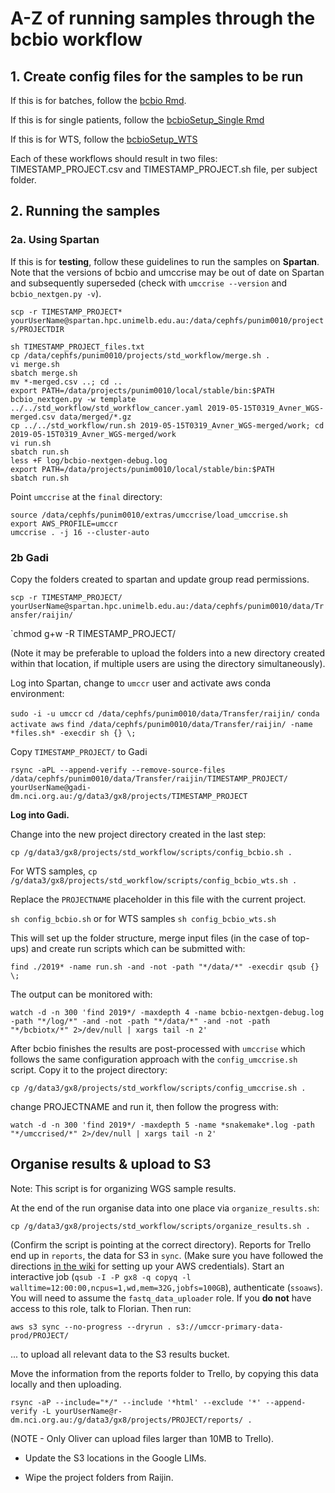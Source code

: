 # A-Z of running samples through the bcbio workflow

## 1. Create config files for the samples to be run

If this is for batches, follow the [bcbio Rmd](https://github.com/umccr/google_lims/blob/master/analysis/bcbioSetup.Rmd).

If this is for single patients, follow the [bcbioSetup_Single Rmd](https://github.com/umccr/google_lims/blob/master/analysis/bcbioSetup_Single.Rmd)

If this is for WTS, follow the [bcbioSetup_WTS](https://github.com/umccr/google_lims/blob/master/analysis/bcbioSetup_WTS.Rmd)

Each of these workflows should result in two files: TIMESTAMP_PROJECT.csv and TIMESTAMP_PROJECT.sh file, per subject folder.

## 2. Running the samples

### 2a. Using Spartan

If this is for **testing**, follow these guidelines to run the samples on **Spartan**. Note that the versions of bcbio and umccrise may be out of date on Spartan and subsequently superseded (check with `umccrise --version` and `bcbio_nextgen.py -v`).

`scp -r TIMESTAMP_PROJECT* yourUserName@spartan.hpc.unimelb.edu.au:/data/cephfs/punim0010/projects/PROJECTDIR`

`sh TIMESTAMP_PROJECT_files.txt`  
`cp /data/cephfs/punim0010/projects/std_workflow/merge.sh .`  
`vi merge.sh`  
`sbatch merge.sh`  
`mv *-merged.csv ..; cd ..`  
`export PATH=/data/projects/punim0010/local/stable/bin:$PATH`  
`bcbio_nextgen.py -w template ../../std_workflow/std_workflow_cancer.yaml 2019-05-15T0319_Avner_WGS-merged.csv data/merged/*.gz`  
`cp ../../std_workflow/run.sh 2019-05-15T0319_Avner_WGS-merged/work; cd 2019-05-15T0319_Avner_WGS-merged/work`  
`vi run.sh`  
`sbatch run.sh`  
`less +F log/bcbio-nextgen-debug.log`  
`export PATH=/data/projects/punim0010/local/stable/bin:$PATH`  
`sbatch run.sh`  

Point `umccrise` at the `final` directory:  

`source /data/cephfs/punim0010/extras/umccrise/load_umccrise.sh`  
`export AWS_PROFILE=umccr`  
`umccrise . -j 16 --cluster-auto`  

### 2b Gadi

Copy the folders created to spartan and update group read permissions.

`scp -r TIMESTAMP_PROJECT/ yourUserName@spartan.hpc.unimelb.edu.au:/data/cephfs/punim0010/data/Transfer/raijin/`

`chmod g+w -R TIMESTAMP_PROJECT/

(Note it may be preferable to upload the folders into a new directory created within that location, if multiple users are using the directory simultaneously).

Log into Spartan, change to `umccr` user and activate aws conda environment:

`sudo -i -u umccr`
`cd /data/cephfs/punim0010/data/Transfer/raijin/`
`conda activate aws`
`find /data/cephfs/punim0010/data/Transfer/raijin/ -name *files.sh* -execdir sh {} \;`

Copy `TIMESTAMP_PROJECT/` to Gadi

`rsync -aPL --append-verify --remove-source-files /data/cephfs/punim0010/data/Transfer/raijin/TIMESTAMP_PROJECT/ yourUserName@gadi-dm.nci.org.au:/g/data3/gx8/projects/TIMESTAMP_PROJECT`

**Log into Gadi.**

Change into the new project directory created in the last step:

`cp /g/data3/gx8/projects/std_workflow/scripts/config_bcbio.sh .`

For WTS samples, `cp /g/data3/gx8/projects/std_workflow/scripts/config_bcbio_wts.sh .`

Replace the `PROJECTNAME` placeholder in this file with the current project.

`sh config_bcbio.sh` or for WTS samples `sh config_bcbio_wts.sh`

This will set up the folder structure, merge input files (in the case of top-ups) and create run scripts which can be submitted with:

`find ./2019* -name run.sh -and -not -path "*/data/*" -execdir qsub {} \;`

The output can be monitored with:

`watch -d -n 300 'find 2019*/ -maxdepth 4 -name bcbio-nextgen-debug.log -path "*/log/*" -and -not -path "*/data/*" -and -not -path "*/bcbiotx/*" 2>/dev/null | xargs tail -n 2'`

After bcbio finishes the results are post-processed with `umccrise` which follows the same configuration approach with the `config_umccrise.sh` script. Copy it to the project directory:

`cp /g/data3/gx8/projects/std_workflow/scripts/config_umccrise.sh .`

change PROJECTNAME and run it, then follow the progress with:

`watch -d -n 300 'find 2019*/ -maxdepth 5 -name *snakemake*.log -path "*/umccrised/*" 2>/dev/null | xargs tail -n 2'`

## Organise results & upload to S3

Note: This script is for organizing WGS sample results.

At the end of the run organise data into one place via `organize_results.sh`:

`cp /g/data3/gx8/projects/std_workflow/scripts/organize_results.sh .`

(Confirm the script is pointing at the correct directory).
Reports for Trello end up in `reports`, the data for S3 in `sync`. 
(Make sure you have followed the directions [in the wiki](https://github.com/umccr/wiki/blob/master/computing/cloud/aws.md)
for setting up your AWS credentials).
Start an interactive job (`qsub -I -P gx8 -q copyq -l walltime=12:00:00,ncpus=1,wd,mem=32G,jobfs=100GB`), authenticate (`ssoaws`).  You will need to assume the `fastq_data_uploader` role.  If you **do not** have access to this role, talk to Florian.
Then run:

`aws s3 sync --no-progress --dryrun . s3://umccr-primary-data-prod/PROJECT/`

... to upload all relevant data to the S3 results bucket.

Move the information from the reports folder to Trello, by copying this data locally and then uploading.

`rsync -aP --include="*/" --include '*html' --exclude '*' --append-verify -L yourUserName@r-dm.nci.org.au:/g/data3/gx8/projects/PROJECT/reports/ .`

(NOTE - Only Oliver can upload files larger than 10MB to Trello).

- Update the S3 locations in the Google LIMs.

- Wipe the project folders from Raijin.


